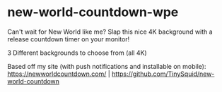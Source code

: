 # new-world-countdown-wpe

Can't wait for New World like me? Slap this nice 4K background with a release countdown timer on your monitor!

3 Different backgrounds to choose from (all 4K)


Based off my site (with push notifications and installable on mobile): https://newworldcountdown.com/ | https://github.com/TinySquid/new-world-countdown
